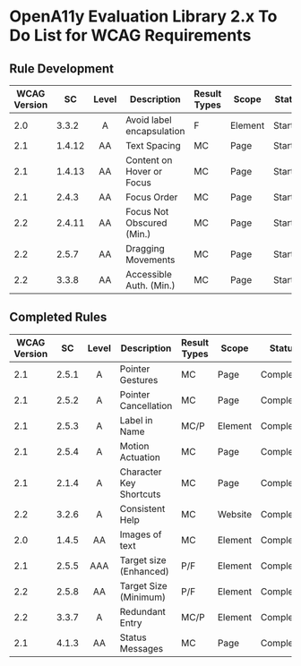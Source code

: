 # OpenA11y Evaluation Library 2.x To Do List for WCAG Requirements

## Rule Development

| WCAG Version  | SC      | Level | Description               | Result Types | Scope | Status |
| ------------- | ------- | :---: | -----------               | ------------ | ----- | ------ |
| 2.0          | 3.3.2    | A     | Avoid label encapsulation | F    | Element | Started |
| 2.1          | 1.4.12   | AA    | Text Spacing              | MC   | Page    | Started |
| 2.1          | 1.4.13   | AA    | Content on Hover or Focus | MC   | Page    | Started |
| 2.1          | 2.4.3    | AA    | Focus Order               | MC   | Page    | Started |
| 2.2          | 2.4.11   | AA    | Focus Not Obscured (Min.) | MC   | Page    | Started |
| 2.2          | 2.5.7    | AA    | Dragging Movements        | MC   | Page    | Started |
| 2.2          | 3.3.8    | AA    | Accessible Auth. (Min.)   | MC   | Page    | Started |

## Completed Rules

| WCAG Version  | SC      | Level | Description             | Result Types | Scope | Status |
| ------------- | ------- | :---: | -----------             | ------------ | ----- | ------ |
| 2.1           | 2.5.1   | A     | Pointer Gestures        | MC   | Page    | Completed |
| 2.1           | 2.5.2   | A     | Pointer Cancellation    | MC   | Page    | Completed |
| 2.1           | 2.5.3   | A     | Label in Name           | MC/P | Element | Completed |
| 2.1           | 2.5.4   | A     | Motion Actuation        | MC   | Page    | Completed |
| 2.1           | 2.1.4   | A     | Character Key Shortcuts | MC   | Page    | Completed |
| 2.2           | 3.2.6   | A     | Consistent Help         | MC   | Website | Completed |
| 2.0           | 1.4.5   | AA    | Images of text          | MC   | Element | Completed |
| 2.1           | 2.5.5   | AAA   | Target size (Enhanced)  | P/F  | Element | Completed |
| 2.2           | 2.5.8   | AA    | Target Size (Minimum)   | P/F  | Element | Completed |
| 2.2           | 3.3.7   | A     | Redundant Entry         | MC/P | Element | Completed |
| 2.1           | 4.1.3   | AA    | Status Messages         | MC   | Page    | Completed |

